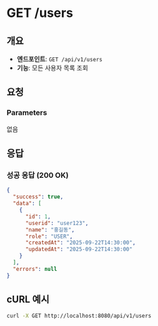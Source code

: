 # GET /users

## 개요
- **엔드포인트**: `GET /api/v1/users`
- **기능**: 모든 사용자 목록 조회

## 요청
### Parameters
없음

## 응답
### 성공 응답 (200 OK)
```json
{
  "success": true,
  "data": [
    {
      "id": 1,
      "userid": "user123",
      "name": "홍길동",
      "role": "USER",
      "createdAt": "2025-09-22T14:30:00",
      "updatedAt": "2025-09-22T14:30:00"
    }
  ],
  "errors": null
}
```

## cURL 예시
```bash
curl -X GET http://localhost:8080/api/v1/users
```